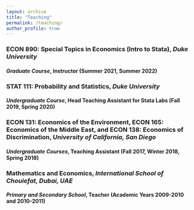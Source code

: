 ```yaml
---
layout: archive
title: "Teaching"
permalink: /teaching/
author_profile: true
---
```


### ECON 890: Special Topics in Economics (Intro to Stata), *Duke University*
#### *Graduate Course*, Instructor (Summer 2021, Summer 2022)

### STAT 111: Probability and Statistics, *Duke University*
#### *Undergraduate Course*, Head Teaching Assistant for Stata Labs (Fall 2019, Spring 2020)

### ECON 131: Economics of the Environment, ECON 165: Economics of the Middle East, and ECON 138: Economics of Discrimination, *University of California, San Diego*
#### *Undergraduate Courses*, Teaching Assistant (Fall 2017, Winter 2018, Spring 2018)

### Mathematics and Economics, *International School of Chouiefat, Dubai, UAE*
#### *Primary and Secondary School*, Teacher (Academic Years 2009-2010 and 2010-2011)
